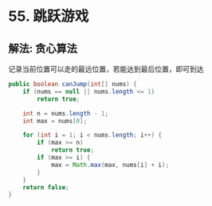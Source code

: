 # 55. 跳跃游戏


## 解法: 贪心算法

记录当前位置可以走的最远位置，若能达到最后位置，即可到达

```java
public boolean canJump(int[] nums) {
    if (nums == null || nums.length <= 1)
        return true;

    int n = nums.length - 1;
    int max = nums[0];

    for (int i = 1; i < nums.length; i++) {
        if (max >= n)
            return true;
        if (max >= i) {
            max = Math.max(max, nums[i] + i);
        }
    }
    return false;
}
```


